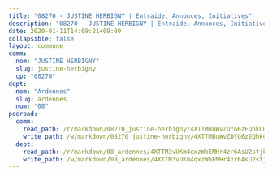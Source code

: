 ```yaml
---
title: "08270 - JUSTINE HERBIGNY | Entraide, Annonces, Initiatives"
description: "08270 - JUSTINE HERBIGNY | Entraide, Annonces, Initiatives"
date: 2020-01-11T14:09:21+09:00
collapsible: false
layout: commune
comm:
  nom: "JUSTINE HERBIGNY"
  slug: justine-herbigny
  cp: "08270"
dept:
  nom: "Ardennes"
  slug: ardennes
  num: "08"
peerpad:
  comm:
    read_path: /r/markdown/08270_justine-herbigny/4XTTMBuWvZDYG6zEQhkCDded8TcF37HUfxRnKgyBmxqtZUWgY
    write_path: /w/markdown/08270_justine-herbigny/4XTTMBuWvZDYG6zEQhkCDded8TcF37HUfxRnKgyBmxqtZUWgY-K3TgUeR8jbtygHCe8YTT9KSnfW5DEn3fUPJvqPiHMd8dYnbK5AkXbiTJDjp6HuM3odyGJLBqqv6skYYr2yWV1PRLKnkHBcrFhJMNFSuzULiEZMZrbTTh6Ys8Sa9XkzXenZ2bbCRN
  dept:
    read_path: /r/markdown/08_ardennes/4XTTM3vUKm4qxzWbEMHr4zr6AsU2stjkKdsaY9uMbmhXjv9QM
    write_path: /w/markdown/08_ardennes/4XTTM3vUKm4qxzWbEMHr4zr6AsU2stjkKdsaY9uMbmhXjv9QM-K3TgUMB9u4JvtZdFBPfBexH6pGeKJREiRZLakfAxGDqg6fgd1ib6XHxM9tkwaYxqJV2qNTbboL5jGpTS7re5rUf5cB5fLzdnicM4aJkF5ZXmkvCRXEh5XT7432iWRZFby5MMVbKP
---
```



